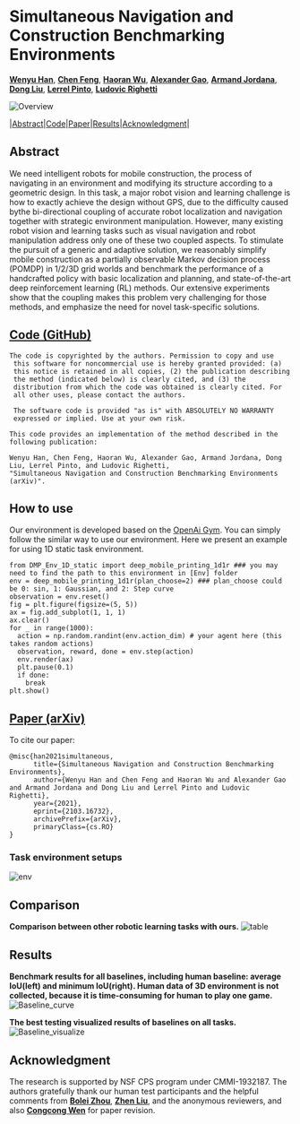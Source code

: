 # Simultaneous Navigation and Construction Benchmarking Environments

[**Wenyu Han**](https://github.com/WenyuHan-LiNa), [**Chen Feng**](https://engineering.nyu.edu/faculty/chen-feng), [**Haoran Wu**](https://www.linkedin.com/in/haoran-lucas-ng-4053471a0/), [**Alexander Gao**](https://www.alexandergao.com/), [**Armand Jordana**](https://wp.nyu.edu/machinesinmotion/people/), [**Dong Liu**](http://mechatronics.engineering.nyu.edu/people/phd-candidates/dongdong-liu.php), [**Lerrel Pinto**](https://www.lerrelpinto.com/), [**Ludovic Righetti**](https://wp.nyu.edu/machinesinmotion/89-2/)

![Overview](https://raw.githubusercontent.com/ai4ce/SNAC/main/docs/figs/overview.PNG?token=ANKETMQES4EKYCQYAE4K4WLAN4WB4)

|[Abstract](#abstract)|[Code](#code-github)|[Paper](#paper-arxiv)|[Results](#results)|[Acknowledgment](#acknowledgment)|

## Abstract
We need intelligent robots for mobile construction, the process of navigating in an environment and modifying its structure according to a geometric design. In this task, a major robot vision and learning challenge is how to exactly achieve the design without GPS, due to the difficulty caused bythe bi-directional coupling of accurate robot localization and navigation together with strategic environment manipulation. However, many existing robot vision and learning tasks such as visual navigation and robot manipulation address only one of these two coupled aspects. To stimulate the pursuit of a generic and adaptive solution, we reasonably simplify mobile construction as a partially observable Markov decision process (POMDP) in 1/2/3D grid worlds and benchmark the performance of a handcrafted policy with basic localization and planning, and state-of-the-art deep reinforcement learning (RL) methods. Our extensive experiments show that the coupling makes this problem very challenging for those methods, and emphasize the need for novel task-specific solutions.

## [Code (GitHub)](https://github.com/ai4ce/SNAC/tree/main/)
```
The code is copyrighted by the authors. Permission to copy and use 
 this software for noncommercial use is hereby granted provided: (a)
 this notice is retained in all copies, (2) the publication describing
 the method (indicated below) is clearly cited, and (3) the
 distribution from which the code was obtained is clearly cited. For
 all other uses, please contact the authors.
 
 The software code is provided "as is" with ABSOLUTELY NO WARRANTY
 expressed or implied. Use at your own risk.

This code provides an implementation of the method described in the
following publication: 

Wenyu Han, Chen Feng, Haoran Wu, Alexander Gao, Armand Jordana, Dong Liu, Lerrel Pinto, and Ludovic Righetti,    
"Simultaneous Navigation and Construction Benchmarking Environments (arXiv)". 
``` 
## How to use

Our environment is developed based on the [OpenAi Gym](https://gym.openai.com/). You can simply follow the similar way to use our environment. Here we present an example for using 1D static task environment.
```
from DMP_Env_1D_static import deep_mobile_printing_1d1r ### you may need to find the path to this environment in [Env] folder 
env = deep_mobile_printing_1d1r(plan_choose=2) ### plan_choose could be 0: sin, 1: Gaussian, and 2: Step curve  
observation = env.reset()
fig = plt.figure(figsize=(5, 5))
ax = fig.add_subplot(1, 1, 1)
ax.clear()
for _ in range(1000):
  action = np.random.randint(env.action_dim) # your agent here (this takes random actions)
  observation, reward, done = env.step(action)
  env.render(ax)
  plt.pause(0.1)
  if done:
    break
plt.show()
```

## [Paper (arXiv)](https://arxiv.org/abs/2103.16732)
To cite our paper:
```
@misc{han2021simultaneous,
      title={Simultaneous Navigation and Construction Benchmarking Environments}, 
      author={Wenyu Han and Chen Feng and Haoran Wu and Alexander Gao and Armand Jordana and Dong Liu and Lerrel Pinto and Ludovic Righetti},
      year={2021},
      eprint={2103.16732},
      archivePrefix={arXiv},
      primaryClass={cs.RO}
}
```

### Task environment setups  
![env](https://raw.githubusercontent.com/ai4ce/SNAC/main/docs/figs/environment.PNG?token=ANKETMWZOL7HPJVJHNDX2B3AN4WDE)

## Comparison 
**Comparison between other robotic learning tasks with ours.**
![table](https://raw.githubusercontent.com/ai4ce/SNAC/main/docs/figs/comparison_table.PNG?token=ANKETMXBFQCPNT5CBK5GVKDAN4YP4)

## Results
**Benchmark results for all baselines, including human baseline: average IoU(left) and minimum IoU(right). Human data of 3D environment is not collected, because it is time-consuming for human to play one game.**
![Baseline_curve](https://raw.githubusercontent.com/ai4ce/SNAC/main/docs/figs/result_curve.PNG?token=ANKETMSFKVHG2SIV2JIVMLTAN4WEW)

**The best testing visualized results of baselines on all tasks.**
![Baseline_visualize](https://raw.githubusercontent.com/ai4ce/SNAC/main/docs/figs/results_fig.PNG?token=ANKETMRREVGARACAVL44QJLAN4WFW)

## Acknowledgment
 The research is supported by NSF CPS program under CMMI-1932187. The authors gratefully thank our human test participants and the helpful comments from [**Bolei Zhou**](http://bzhou.ie.cuhk.edu.hk/), [**Zhen Liu**](http://itszhen.com/), and the anonymous reviewers, and also [**Congcong Wen**](https://scholar.google.com/citations?hl=en&user=OTBgvCYAAAAJ) for paper revision.
